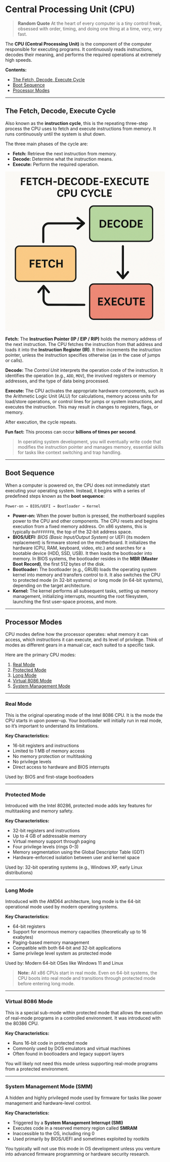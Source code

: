 # Central Processing Unit (CPU)

> **Random Quote** At the heart of every computer is a tiny control freak, obsessed with order, timing, and doing one thing at a time, very, very fast.

The **CPU (Central Processing Unit)** is the component of the computer responsible for executing programs. It continuously reads instructions, decodes their meaning, and performs the required operations at extremely high speeds.

**Contents:**

* [The Fetch, Decode, Execute Cycle](#the-fetch-decode-execute-cycle)
* [Boot Sequence](#boot-sequence)
* [Processor Modes](#processor-modes)

---

## The Fetch, Decode, Execute Cycle

Also known as the **instruction cycle**, this is the repeating three-step process the CPU uses to fetch and execute instructions from memory. It runs continuously until the system is shut down.

The three main phases of the cycle are:

* **Fetch:** Retrieve the next instruction from memory.
* **Decode:** Determine what the instruction means.
* **Execute:** Perform the required operation.

![fetch, decode, execute image](../../resources/images/fetch-decode-execute-cycle.png)

**Fetch:** The **Instruction Pointer (IP / EIP / RIP)** holds the memory address of the next instruction. The CPU fetches the instruction from that address and loads it into the **Instruction Register (IR)**. It then increments the instruction pointer, unless the instruction specifies otherwise (as in the case of jumps or calls).

**Decode:** The *Control Unit* interprets the operation code of the instruction. It identifies the operation (e.g., `ADD`, `MOV`), the involved registers or memory addresses, and the type of data being processed.

**Execute:** The CPU activates the appropriate hardware components, such as the Arithmetic Logic Unit (ALU) for calculations, memory access units for load/store operations, or control lines for jumps or system instructions, and executes the instruction. This may result in changes to registers, flags, or memory.

After execution, the cycle repeats.

**Fun fact:** This process can occur **billions of times per second**.

> In operating system development, you will eventually write code that modifies the instruction pointer and manages memory, essential skills for tasks like context switching and trap handling.

---

## Boot Sequence

When a computer is powered on, the CPU does not immediately start executing your operating system. Instead, it begins with a series of predefined steps known as the **boot sequence**:

`Power-on → BIOS/UEFI → Bootloader → Kernel`

* **Power-on:** When the power button is pressed, the motherboard supplies power to the CPU and other components. The CPU resets and begins execution from a fixed memory address. On x86 systems, this is typically `0xFFFFFFF0`, the top of the 32-bit address space.
* **BIOS/UEFI:** *BIOS (Basic Input/Output System)* or UEFI (its modern replacement) is firmware stored on the motherboard. It initializes the hardware (CPU, RAM, keyboard, video, etc.) and searches for a bootable device (HDD, SSD, USB). It then loads the bootloader into memory. In BIOS systems, the bootloader resides in the **MBR (Master Boot Record)**, the first 512 bytes of the disk.
* **Bootloader:** The bootloader (e.g., GRUB) loads the operating system kernel into memory and transfers control to it. It also switches the CPU to protected mode (in 32-bit systems) or long mode (in 64-bit systems), depending on the target architecture.
* **Kernel:** The kernel performs all subsequent tasks, setting up memory management, initializing interrupts, mounting the root filesystem, launching the first user-space process, and more.

---

## Processor Modes

CPU modes define how the processor operates: what memory it can access, which instructions it can execute, and its level of privilege. Think of modes as different gears in a manual car, each suited to a specific task.

Here are the primary CPU modes:

1. [Real Mode](#real-mode)
2. [Protected Mode](#protected-mode)
3. [Long Mode](#long-mode)
4. [Virtual 8086 Mode](#virtual-8086-mode)
5. [System Management Mode](#system-management-mode)

---

### Real Mode

This is the original operating mode of the Intel 8086 CPU. It is the mode the CPU starts in upon power-up. Your bootloader will initially run in real mode, so it’s important to understand its limitations.

**Key Characteristics:**

* 16-bit registers and instructions
* Limited to 1 MB of memory access
* No memory protection or multitasking
* No privilege levels
* Direct access to hardware and BIOS interrupts

Used by: BIOS and first-stage bootloaders

---

### Protected Mode

Introduced with the Intel 80286, protected mode adds key features for multitasking and memory safety.

**Key Characteristics:**

* 32-bit registers and instructions
* Up to 4 GB of addressable memory
* Virtual memory support through paging
* Four privilege levels (rings 0–3)
* Memory segmentation using the Global Descriptor Table (GDT)
* Hardware-enforced isolation between user and kernel space

Used by: 32-bit operating systems (e.g., Windows XP, early Linux distributions)

---

### Long Mode

Introduced with the AMD64 architecture, long mode is the 64-bit operational mode used by modern operating systems.

**Key Characteristics:**

* 64-bit registers
* Support for enormous memory capacities (theoretically up to 16 exabytes)
* Paging-based memory management
* Compatible with both 64-bit and 32-bit applications
* Same privilege level system as protected mode

Used by: Modern 64-bit OSes like Windows 11 and Linux

> **Note:** All x86 CPUs start in real mode. Even on 64-bit systems, the CPU boots into real mode and transitions through protected mode before entering long mode.

---

### Virtual 8086 Mode

This is a special sub-mode within protected mode that allows the execution of real-mode programs in a controlled environment. It was introduced with the 80386 CPU.

**Key Characteristics:**

* Runs 16-bit code in protected mode
* Commonly used by DOS emulators and virtual machines
* Often found in bootloaders and legacy support layers

You will likely not need this mode unless supporting real-mode programs from a protected environment.

---

### System Management Mode (SMM)

A hidden and highly privileged mode used by firmware for tasks like power management and hardware-level control.

**Key Characteristics:**

* Triggered by a **System Management Interrupt (SMI)**
* Executes code in a reserved memory region called **SMRAM**
* Inaccessible to the OS, including ring 0
* Used primarily by BIOS/UEFI and sometimes exploited by rootkits

You typically will not use this mode in OS development unless you venture into advanced firmware programming or hardware security research.

